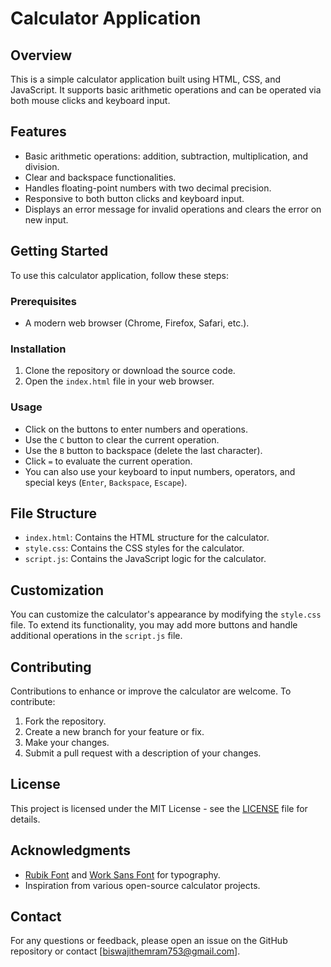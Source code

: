 # Calculator Application

## Overview

This is a simple calculator application built using HTML, CSS, and JavaScript. It supports basic arithmetic operations and can be operated via both mouse clicks and keyboard input.

## Features

- Basic arithmetic operations: addition, subtraction, multiplication, and division.
- Clear and backspace functionalities.
- Handles floating-point numbers with two decimal precision.
- Responsive to both button clicks and keyboard input.
- Displays an error message for invalid operations and clears the error on new input.

## Getting Started

To use this calculator application, follow these steps:

### Prerequisites

- A modern web browser (Chrome, Firefox, Safari, etc.).

### Installation

1. Clone the repository or download the source code.
2. Open the `index.html` file in your web browser.

### Usage

- Click on the buttons to enter numbers and operations.
- Use the `C` button to clear the current operation.
- Use the `B` button to backspace (delete the last character).
- Click `=` to evaluate the current operation.
- You can also use your keyboard to input numbers, operators, and special keys (`Enter`, `Backspace`, `Escape`).

## File Structure

- `index.html`: Contains the HTML structure for the calculator.
- `style.css`: Contains the CSS styles for the calculator.
- `script.js`: Contains the JavaScript logic for the calculator.

## Customization

You can customize the calculator's appearance by modifying the `style.css` file. To extend its functionality, you may add more buttons and handle additional operations in the `script.js` file.

## Contributing

Contributions to enhance or improve the calculator are welcome. To contribute:

1. Fork the repository.
2. Create a new branch for your feature or fix.
3. Make your changes.
4. Submit a pull request with a description of your changes.

## License

This project is licensed under the MIT License - see the [LICENSE](LICENSE) file for details.

## Acknowledgments

- [Rubik Font](https://fonts.google.com/specimen/Rubik) and [Work Sans Font](https://fonts.google.com/specimen/Work+Sans) for typography.
- Inspiration from various open-source calculator projects.

## Contact

For any questions or feedback, please open an issue on the GitHub repository or contact [biswajithemram753@gmail.com].